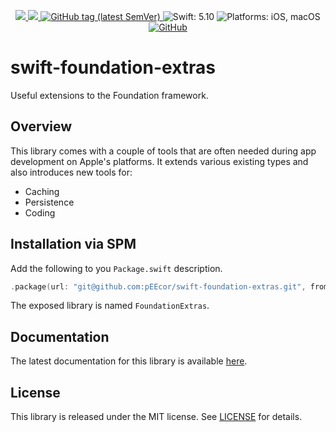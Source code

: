 <p align="center">
    <a href="https://github.com/pEEcor/swift-foundation-extras/actions/workflows/ci.yml">
        <img src="https://github.com/pEEcor/swift-foundation-extras/actions/workflows/ci.yml/badge.svg?branch=main"
    </a>
    <a href="https://codecov.io/gh/pEEcor/swift-foundation-extras" > 
    <img src="https://codecov.io/gh/pEEcor/swift-foundation-extras/graph/badge.svg?token=3MBI7HAVN5"/> 
    </a>
    <a href="https://github.com/pEEcor/swift-foundation-extras/tags">
        <img alt="GitHub tag (latest SemVer)"
             src="https://img.shields.io/github/v/tag/pEEcor/swift-foundation-extras?label=version">
    </a>
    <img src="https://img.shields.io/badge/Swift-5.10-red"
         alt="Swift: 5.10">
    <img src="https://img.shields.io/badge/Platforms-iOS%20%7C%20macOS-red"
        alt="Platforms: iOS, macOS">
    <a href="https://github.com/pEEcor/swiftui-pager/blob/main/LICENSE">
        <img alt="GitHub" 
             src="https://img.shields.io/github/license/pEEcor/swiftui-pager">
    </a>
</p>

# swift-foundation-extras

Useful extensions to the Foundation framework.

## Overview

This library comes with a couple of tools that are often needed during app development on Apple's
platforms. It extends various existing types and also introduces new tools for:
    
- Caching
- Persistence
- Coding

## Installation via SPM

Add the following to you `Package.swift` description.

```Swift
.package(url: "git@github.com:pEEcor/swift-foundation-extras.git", from: "0.1.1")
```

The exposed library is named `FoundationExtras`.

## Documentation

The latest documentation for this library is available [here][documentation].

## License

This library is released under the MIT license. See [LICENSE](LICENSE) for details.

[documentation]: https://peecor.github.io/swift-foundation-extras/main/documentation/foundationextras/

